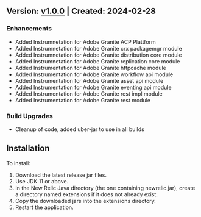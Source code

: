 ## Version: [v1.0.0](https://github.com/newrelic-experimental/newrelic-java-adobe-granite/releases/tag/v1.0.0) | Created: 2024-02-28
### Enhancements
- Added Instrumnetation for Adobe Granite ACP Plattform
- Added Instrumnetation for Adobe Granite crx packagemgr module
- Added Instrumnetation for Adobe Granite distribution core module
- Added Instrumnetation for Adobe Granite replication core module
- Added Instrumentation for Adobe Granite httpcache  module
- Added Instrumentation for Adobe Granite workflow api  module
- Added Instrumentation for Adobe Granite asset api  module
- Added Instrumentation for Adobe Granite eventing api  module
- Added Instrumentation for Adobe Granite rest impl  module
- Added Instrumentation for Adobe Granite rest  module


### Build Upgrades
- Cleanup of code, added uber-jar to use in all builds


## Installation

To install:

1. Download the latest release jar files.
2. Use JDK 11 or above.
3. In the New Relic Java directory (the one containing newrelic.jar), create a directory named extensions if it does not already exist.
4. Copy the downloaded jars into the extensions directory.
5. Restart the application.   
